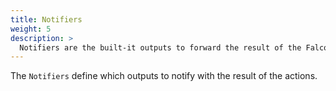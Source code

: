 ```yaml
---
title: Notifiers
weight: 5
description: >
  Notifiers are the built-it outputs to forward the result of the Falco Talon actions
---
```


The `Notifiers` define which outputs to notify with the result of the actions.